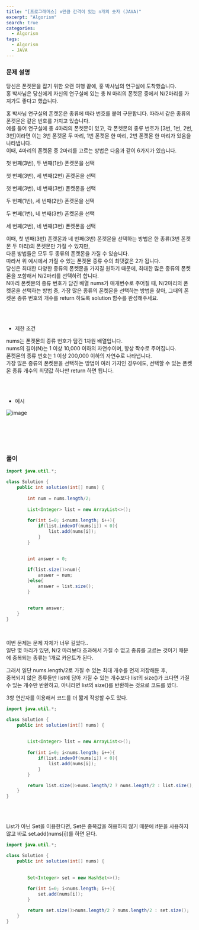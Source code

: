 ```yaml
---
title: "[프로그래머스] x만큼 간격이 있는 n개의 숫자 (JAVA)"
excerpt: "Algorism"
search: true
categories: 
  - Algorism
tags: 
  - Algorism
  - JAVA
---
```



### 문제 설명
당신은 폰켓몬을 잡기 위한 오랜 여행 끝에, 홍 박사님의 연구실에 도착했습니다.<br>
홍 박사님은 당신에게 자신의 연구실에 있는 총 N 마리의 폰켓몬 중에서 N/2마리를 가져가도 좋다고 했습니다.<br>

홍 박사님 연구실의 폰켓몬은 종류에 따라 번호를 붙여 구분합니다. 따라서 같은 종류의 폰켓몬은 같은 번호를 가지고 있습니다.<br>
예를 들어 연구실에 총 4마리의 폰켓몬이 있고, 각 폰켓몬의 종류 번호가 [3번, 1번, 2번, 3번]이라면 이는 3번 폰켓몬 두 마리, 1번 폰켓몬 한 마리, 2번 폰켓몬 한 마리가 있음을 나타냅니다.<br>
이때, 4마리의 폰켓몬 중 2마리를 고르는 방법은 다음과 같이 6가지가 있습니다.<br>


첫 번째(3번), 두 번째(1번) 폰켓몬을 선택<br>

첫 번째(3번), 세 번째(2번) 폰켓몬을 선택<br>

첫 번째(3번), 네 번째(3번) 폰켓몬을 선택<br>

두 번째(1번), 세 번째(2번) 폰켓몬을 선택<br>

두 번째(1번), 네 번째(3번) 폰켓몬을 선택<br>

세 번째(2번), 네 번째(3번) 폰켓몬을 선택<br>

이때, 첫 번째(3번) 폰켓몬과 네 번째(3번) 폰켓몬을 선택하는 방법은 한 종류(3번 폰켓몬 두 마리)의 폰켓몬만 가질 수 있지만,<br> 다른 방법들은 모두 두 종류의 폰켓몬을 가질 수 있습니다.<br> 따라서 위 예시에서 가질 수 있는 폰켓몬 종류 수의 최댓값은 2가 됩니다.<br>
당신은 최대한 다양한 종류의 폰켓몬을 가지길 원하기 때문에, 최대한 많은 종류의 폰켓몬을 포함해서 N/2마리를 선택하려 합니다.<br> N마리 폰켓몬의 종류 번호가 담긴 배열 nums가 매개변수로 주어질 때, N/2마리의 폰켓몬을 선택하는 방법 중, 가장 많은 종류의 폰켓몬을 선택하는 방법을 찾아, 그때의 폰켓몬 종류 번호의 개수를 return 하도록 solution 함수를 완성해주세요.<br>

<br><br>

- 제한 조건 

nums는 폰켓몬의 종류 번호가 담긴 1차원 배열입니다.<br>
nums의 길이(N)는 1 이상 10,000 이하의 자연수이며, 항상 짝수로 주어집니다.<br>
폰켓몬의 종류 번호는 1 이상 200,000 이하의 자연수로 나타냅니다.<br>
가장 많은 종류의 폰켓몬을 선택하는 방법이 여러 가지인 경우에도, 선택할 수 있는 폰켓몬 종류 개수의 최댓값 하나만 return 하면 됩니다.<br>
<br>



<br>

- 예시 

![image](https://user-images.githubusercontent.com/73421820/122916283-ae233f00-d397-11eb-93a9-14bc78d9020e.png)





<br>





<br><br>


### 풀이



```java
import java.util.*;

class Solution {
    public int solution(int[] nums) {
        
        int num = nums.length/2;
        
        List<Integer> list = new ArrayList<>();
        
        for(int i=0; i<nums.length; i++){
            if(list.indexOf(nums[i]) < 0){
                list.add(nums[i]);
            }
        }
        

        int answer = 0;
        
        if(list.size()>num){
            answer = num;
        }else{
            answer = list.size();
        }
        
    
        return answer;
    }
}
```

<br>

이번 문제는 문제 자체가 너무 길었다..<br>
일단 몇 마리가 있던, N/2 마리보다 초과해서 가질 수 없고 종류를 고르는 것이기 때문에 중복되는 종류는 1개로 카운트가 된다.<br>

그래서 일단 nums.length/2로 가질 수 있는 최대 개수를 먼저 저장해둔 후,<br>
중복되지 않은 종류들만 list에 담아 가질 수 있는 개수보다 list의 size()가 크다면
가질 수 있는 개수만 반환하고, 아니라면 list의 size()를 반환하는 것으로 코드를 짰다.<br>

3항 연산자를 이용해서 코드를 더 짧게 작성할 수도 있다.<br>

```java
import java.util.*;

class Solution {
    public int solution(int[] nums) {
        
        
        List<Integer> list = new ArrayList<>();
        
        for(int i=0; i<nums.length; i++){
            if(list.indexOf(nums[i]) < 0){
                list.add(nums[i]);
            }
        }

        return list.size()>nums.length/2 ? nums.length/2 : list.size();
    }
}
```

<br><br>

List가 아닌 Set을 이용한다면, Set은 중복값을 허용하지 않기 때문에 if문을 사용하지 않고 바로 set.add(nums[i])를 하면 된다.<br>


```java
import java.util.*;

class Solution {
    public int solution(int[] nums) {
        
        
        Set<Integer> set = new HashSet<>();
        
        for(int i=0; i<nums.length; i++){
            set.add(nums[i]);
        }

        return set.size()>nums.length/2 ? nums.length/2 : set.size();
    }
}
```

<br>

<br><br>